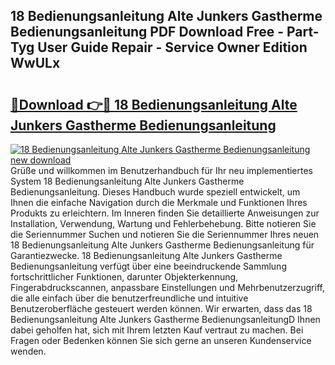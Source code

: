 ## 18 Bedienungsanleitung Alte Junkers Gastherme Bedienungsanleitung PDF Download Free - Part-Tyg User Guide Repair - Service Owner Edition WwULx

# <h2><a href="http://df3sjv.blite.top/?on=18+Bedienungsanleitung+Alte+Junkers+Gastherme+Bedienungsanleitung">🔗Download 👉🔴 18 Bedienungsanleitung Alte Junkers Gastherme Bedienungsanleitung</a></h2>

[![18 Bedienungsanleitung Alte Junkers Gastherme Bedienungsanleitung new download](https://i.imgur.com/lujVjoI.png)](http://df3sjv.blite.top/?on=18+Bedienungsanleitung+Alte+Junkers+Gastherme+Bedienungsanleitung)
Grüße und willkommen im Benutzerhandbuch für Ihr neu implementiertes System 18 Bedienungsanleitung Alte Junkers Gastherme Bedienungsanleitung. Dieses Handbuch wurde speziell entwickelt, um Ihnen die einfache Navigation durch die Merkmale und Funktionen Ihres Produkts zu erleichtern. Im Inneren finden Sie detaillierte Anweisungen zur Installation, Verwendung, Wartung und Fehlerbehebung. Bitte notieren Sie die Seriennummer Suchen und notieren Sie die Seriennummer Ihres neuen 18 Bedienungsanleitung Alte Junkers Gastherme Bedienungsanleitung für Garantiezwecke. 18 Bedienungsanleitung Alte Junkers Gastherme Bedienungsanleitung verfügt über eine beeindruckende Sammlung fortschrittlicher Funktionen, darunter Objekterkennung, Fingerabdruckscannen, anpassbare Einstellungen und Mehrbenutzerzugriff, die alle einfach über die benutzerfreundliche und intuitive Benutzeroberfläche gesteuert werden können. Wir erwarten, dass das 18 Bedienungsanleitung Alte Junkers Gastherme BedienungsanleitungD Ihnen dabei geholfen hat, sich mit Ihrem letzten Kauf vertraut zu machen. Bei Fragen oder Bedenken können Sie sich gerne an unseren Kundenservice wenden.
